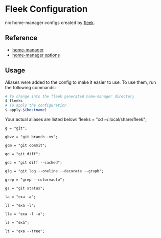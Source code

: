 # Fleek Configuration

nix home-manager configs created by [fleek](https://github.com/ublue-os/fleek).

## Reference

- [home-manager](https://nix-community.github.io/home-manager/)
- [home-manager options](https://nix-community.github.io/home-manager/options.html)

## Usage

Aliases were added to the config to make it easier to use. To use them, run the following commands:

```bash
# To change into the fleek generated home-manager directory
$ fleeks
# To apply the configuration
$ apply-$(hostname)
```

Your actual aliases are listed below:
    fleeks = "cd ~/.local/share/fleek";

    g = "git";

    gbvv = "git branch -vv";

    gcm = "git commit";

    gd = "git diff";

    gdc = "git diff --cached";

    glg = "git log --oneline --decorate --graph";

    grep = "grep --color=auto";

    gs = "git status";

    la = "exa -a";

    ll = "exa -l";

    lla = "exa -l -a";

    ls = "exa";

    lt = "exa --tree";

